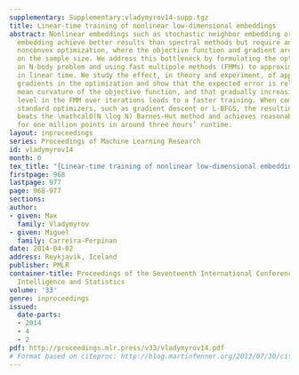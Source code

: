 ```yaml
---
supplementary: Supplementary:vladymyrov14-supp.tgz
title: Linear-time training of nonlinear low-dimensional embeddings
abstract: Nonlinear embeddings such as stochastic neighbor embedding or the elastic
  embedding achieve better results than spectral methods but require an expensive,
  nonconvex optimization, where the objective function and gradient are quadratic
  on the sample size. We address this bottleneck by formulating the optimization as
  an N-body problem and using fast multipole methods (FMMs) to approximate the gradient
  in linear time. We study the effect, in theory and experiment, of approximating
  gradients in the optimization and show that the expected error is related to the
  mean curvature of the objective function, and that gradually increasing the accuracy
  level in the FMM over iterations leads to a faster training. When combined with
  standard optimizers, such as gradient descent or L-BFGS, the resulting algorithm
  beats the \mathcalO(N \log N) Barnes-Hut method and achieves reasonable embeddings
  for one million points in around three hours’ runtime.
layout: inproceedings
series: Proceedings of Machine Learning Research
id: vladymyrov14
month: 0
tex_title: "{Linear-time training of nonlinear low-dimensional embeddings}"
firstpage: 968
lastpage: 977
page: 968-977
sections: 
author:
- given: Max
  family: Vladymyrov
- given: Miguel
  family: Carreira-Perpinan
date: 2014-04-02
address: Reykjavik, Iceland
publisher: PMLR
container-title: Proceedings of the Seventeenth International Conference on Artificial
  Intelligence and Statistics
volume: '33'
genre: inproceedings
issued:
  date-parts:
  - 2014
  - 4
  - 2
pdf: http://proceedings.mlr.press/v33/vladymyrov14.pdf
# Format based on citeproc: http://blog.martinfenner.org/2013/07/30/citeproc-yaml-for-bibliographies/
---
```

